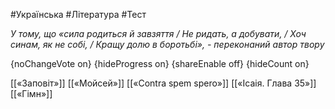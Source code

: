 #Українська #Література #Тест

*У тому, що «сила родиться й завзяття / Не ридать, а добувати, / Хоч синам, як не собі, / Кращу долю в боротьбі», - переконаний автор твору*

{noChangeVote on}
{hideProgress on}
{shareEnable off}
{hideCount on}

[[«Заповіт»]]
[[«Мойсей»]]
[[«Contra spem spero»]]
[[«Ісаія. Глава 35»]]
[[«Гімн»]]
